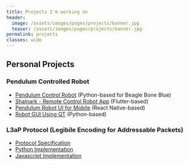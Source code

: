 ```yaml
---
title: Projects I'm working on
header:
  image: /assets/images/pages/projects/banner.jpg
  teaser: /assets/images/pages/projects/banner.jpg
permalink: projects
classes: wide
---
```


## Personal Projects

### Pendulum Controlled Robot

* [Pendulum Control Robot](https://gitlab.com/hoani/pendulumbot) (Python-based for Beagle Bone Blue)
* [Shalnark - Remote Control Robot App](https://github.com/hoani/shalnark) (Flutter-based)
* [Pendulum Robot UI for Mobile](https://github.com/hoani/prum) (React Native-based)
* [Robot GUI Using QT](https://github.com/hoani/PyGuiComms) (Python-based)

### L3aP Protocol (Legibile Encoding for Addressable Packets)

* [Protocol Specification](https://leap-protocol.github.io/)
* [Python Implementation](https://github.com/leap-protocol/leap-py)
* [Javascript Implementation](https://github.com/leap-protocol/leap-js)
